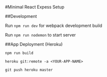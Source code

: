 #Minimal React Expess Setup



##Development

Run `npm run dev` for webpack development build

Run `npm run nodemon` to start server



##App Deployment (Heroku)

`npm run build` 

`heroku git:remote -a <YOUR-APP-NAME>`

`git push heroku master`


